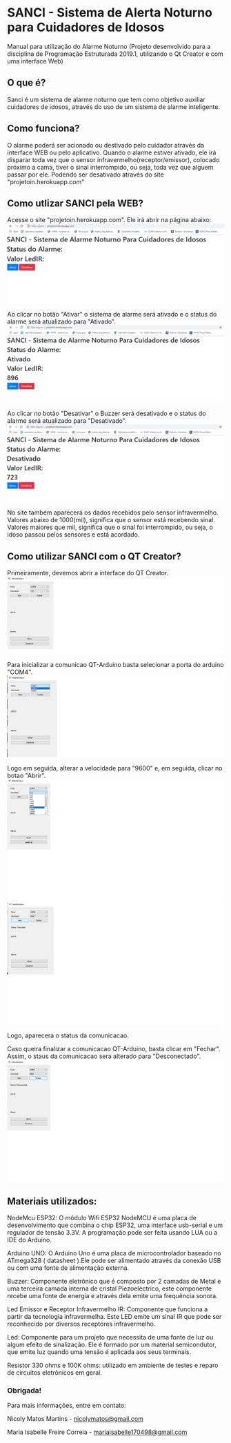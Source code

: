 # SANCI - Sistema de Alerta Noturno para Cuidadores de Idosos

Manual para utilização do Alarme Noturno (Projeto desenvolvido para a disciplina de Programação Estruturada 2019.1, utilizando o Qt Creator e com uma interface Web)

## O que é?

Sanci é um sistema de alarme noturno que tem como objetivo auxiliar cuidadores de idosos, através do uso de um sistema de alarme inteligente.


## Como funciona?

O alarme poderá ser acionado ou destivado pelo cuidador através da interface WEB ou pelo aplicativo. Quando o alarme estiver ativado, ele irá disparar toda vez que o sensor infravermelho(receptor/emissor), colocado próximo a cama, tiver o sinal interrompido, ou seja, toda vez que alguem passar por ele. Podendo ser desativado através do site "projetoin.herokuapp.com" 

## Como utlizar SANCI pela WEB?

Acesse o site "projetoin.herokuapp.com". Ele irá abrir na página abaixo:
![Alt ou título da imagem](https://github.com/NicolyMatos/Projeto-Nicoly-e-Isabelle/blob/master/imagens/Inicio.png)

Ao clicar no botão "Ativar" o sistema de alarme será ativado e o status do alarme será atualizado para "Ativado".
![Alt ou título da imagem](https://github.com/NicolyMatos/Projeto-Nicoly-e-Isabelle/blob/master/imagens/Ativado.png)

Ao clicar no botão "Desativar" o Buzzer será desativado e o status do alarme será atualizado para "Desativado".
![Alt ou título da imagem](https://github.com/NicolyMatos/Projeto-Nicoly-e-Isabelle/blob/master/imagens/Desativado.png)

No site também aparecerá os dados recebidos pelo sensor infravermelho. Valores abaixo de 1000(mil), significa que o sensor está recebendo sinal. Valores maiores que mil, significa que o sinal foi interrompido, ou seja, o idoso passou pelos sensores e está acordado.

## Como utilizar SANCI com o QT Creator?

Primeiramente, devemos abrir a interface do QT Creator.
![Alt ou título da imagem](https://github.com/NicolyMatos/Projeto-Nicoly-e-Isabelle/blob/master/imagens/InicioQT.png)

Para inicializar a comunicao QT-Arduino basta selecionar a porta do arduino "COM4".
![Alt ou título da imagem](https://github.com/NicolyMatos/Projeto-Nicoly-e-Isabelle/blob/master/imagens/EscolhaPortaQT.png)

Logo em seguida, alterar a velocidade para "9600" e, em seguida, clicar no botao "Abrir".
![Alt ou título da imagem](https://github.com/NicolyMatos/Projeto-Nicoly-e-Isabelle/blob/master/imagens/EscolhaPorta9600_QT.png)
![Alt ou título da imagem](https://github.com/NicolyMatos/Projeto-Nicoly-e-Isabelle/blob/master/imagens/StatusConectado.png)

Logo, aparecera o status da comunicacao.

Caso queira finalizar a comunicacao QT-Arduino, basta clicar em "Fechar". Assim, o staus da comunicacao sera alterado para "Desconectado".
![Alt ou título da imagem](https://github.com/NicolyMatos/Projeto-Nicoly-e-Isabelle/blob/master/imagens/StatusDesconectado.png)

## Materiais utilizados:

NodeMcu ESP32: O módulo Wifi ESP32 NodeMCU é uma placa de desenvolvimento que combina o chip ESP32, uma interface usb-serial e um regulador de tensão 3.3V. A programação pode ser feita usando LUA ou a IDE do Arduino.

Arduino UNO: O Arduino Uno é uma placa de microcontrolador baseado no ATmega328 ( datasheet ).Ele pode ser alimentado através da conexão USB ou com uma fonte de alimentação externa.

Buzzer: Componente eletrônico que é composto por 2 camadas de Metal e uma terceira camada interna de cristal Piezoeléctrico, este componente recebe uma fonte de energia e através dela emite uma frequência sonora.

Led Emissor e Receptor Infravermelho IR: Componente que funciona a partir da tecnologia infravermelha. Este LED emite um sinal IR que pode ser reconhecido por diversos receptores infravermelho.

Led: Componente para um projeto que necessita de uma fonte de luz ou algum efeito de sinalização. Ele é formado por um material semicondutor, que emite luz quando uma tensão é aplicada aos seus terminais.

Resistor 330 ohms e 100K ohms: utilizado em ambiente de testes e reparo de circuitos eletrônicos em geral.

### Obrigada!

Para mais informações, entre em contato:

Nicoly Matos Martins - nicolymatos@gmail.com

Maria Isabelle Freire Correia - mariaisabelle170498@gmail.com
